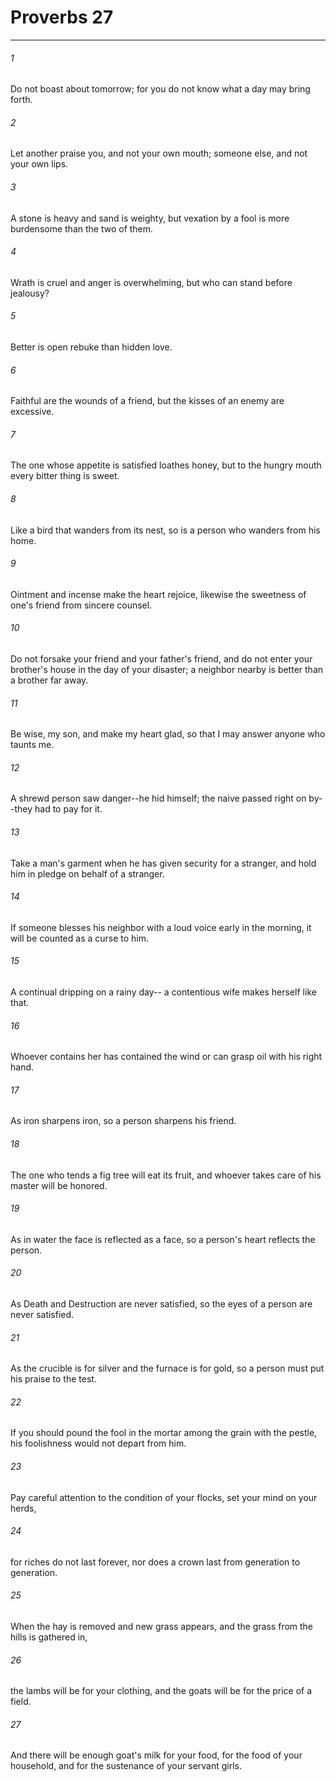 # Proverbs 27
***



###### 1 
Do not boast about tomorrow; for you do not know what a day may bring forth. 

###### 2 
Let another praise you, and not your own mouth; someone else, and not your own lips. 

###### 3 
A stone is heavy and sand is weighty, but vexation by a fool is more burdensome than the two of them. 

###### 4 
Wrath is cruel and anger is overwhelming, but who can stand before jealousy? 

###### 5 
Better is open rebuke than hidden love. 

###### 6 
Faithful are the wounds of a friend, but the kisses of an enemy are excessive. 

###### 7 
The one whose appetite is satisfied loathes honey, but to the hungry mouth every bitter thing is sweet. 

###### 8 
Like a bird that wanders from its nest, so is a person who wanders from his home. 

###### 9 
Ointment and incense make the heart rejoice, likewise the sweetness of one's friend from sincere counsel. 

###### 10 
Do not forsake your friend and your father's friend, and do not enter your brother's house in the day of your disaster; a neighbor nearby is better than a brother far away. 

###### 11 
Be wise, my son, and make my heart glad, so that I may answer anyone who taunts me. 

###### 12 
A shrewd person saw danger--he hid himself; the naive passed right on by--they had to pay for it. 

###### 13 
Take a man's garment when he has given security for a stranger, and hold him in pledge on behalf of a stranger. 

###### 14 
If someone blesses his neighbor with a loud voice early in the morning, it will be counted as a curse to him. 

###### 15 
A continual dripping on a rainy day-- a contentious wife makes herself like that. 

###### 16 
Whoever contains her has contained the wind or can grasp oil with his right hand. 

###### 17 
As iron sharpens iron, so a person sharpens his friend. 

###### 18 
The one who tends a fig tree will eat its fruit, and whoever takes care of his master will be honored. 

###### 19 
As in water the face is reflected as a face, so a person's heart reflects the person. 

###### 20 
As Death and Destruction are never satisfied, so the eyes of a person are never satisfied. 

###### 21 
As the crucible is for silver and the furnace is for gold, so a person must put his praise to the test. 

###### 22 
If you should pound the fool in the mortar among the grain with the pestle, his foolishness would not depart from him. 

###### 23 
Pay careful attention to the condition of your flocks, set your mind on your herds, 

###### 24 
for riches do not last forever, nor does a crown last from generation to generation. 

###### 25 
When the hay is removed and new grass appears, and the grass from the hills is gathered in, 

###### 26 
the lambs will be for your clothing, and the goats will be for the price of a field. 

###### 27 
And there will be enough goat's milk for your food, for the food of your household, and for the sustenance of your servant girls.
